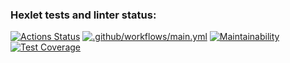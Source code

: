 ### Hexlet tests and linter status:
[![Actions Status](https://github.com/CyberXAndrew/java-project-78/workflows/hexlet-check/badge.svg)](https://github.com/CyberXAndrew/java-project-78/actions)
[![.github/workflows/main.yml](https://github.com/CyberXAndrew/java-project-78/actions/workflows/main.yml/badge.svg)](https://github.com/CyberXAndrew/java-project-78/actions/workflows/main.yml)
[![Maintainability](https://api.codeclimate.com/v1/badges/fbdeff2ae274dd3b0633/maintainability)](https://codeclimate.com/github/CyberXAndrew/java-project-78/maintainability)
[![Test Coverage](https://api.codeclimate.com/v1/badges/fbdeff2ae274dd3b0633/test_coverage)](https://codeclimate.com/github/CyberXAndrew/java-project-78/test_coverage)

